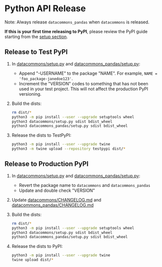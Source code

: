 # Python API Release

Note: Always release `datacommons_pandas` when `datacommons` is released.

**If this is your first time releasing to PyPI**, please review the PyPI guide
starting from the
[setup section](https://packaging.python.org/tutorials/packaging-projects/#creating-setup-py).

## Release to Test PyPI

1. In [datacommons/setup.py](../datacommons/setup.py) and [datacommons_pandas/setup.py](../datacommons_pandas/setup.py):

   - Append "-USERNAME" to the package "NAME". For example,
     `NAME = 'foo_package-janedoe123'`.
   - Increment the "VERSION" codes to something that has not been used in your
     test project. This will not affect the production PyPI versioning.

1. Build the dists:

   ```bash
   rm dist/*
   python3 -m pip install --user --upgrade setuptools wheel
   python3 datacommons/setup.py sdist bdist_wheel
   python3 datacommons_pandas/setup.py sdist bdist_wheel
   ```

1. Release the dists to TestPyPI:

   ```bash
   python3 -m pip install --user --upgrade twine
   python3 -m twine upload --repository testpypi dist/*
   ```

## Release to Production PyPI

1. In [datacommons/setup.py](../datacommons/setup.py) and
   [datacommons_pandas/setup.py](../datacommons_pandas/setup.py):

   - Revert the package name to `datacommons` and `datacommons_pandas`
   - Update and double check "VERSION"

2. Update [datacommons/CHANGELOG.md](../datacommons/CHANGELOG.md) and [datacommons_pandas/CHANGELOG.md](../datacommons_pandas/CHANGELOG.md)

3. Build the dists:

   ```bash
   rm dist/*
   python3 -m pip install --user --upgrade setuptools wheel
   python3 datacommons/setup.py sdist bdist_wheel
   python3 datacommons_pandas/setup.py sdist bdist_wheel
   ```

4. Release the dists to PyPI:

   ```bash
   python3 -m pip install --user --upgrade twine
   twine upload dist/*
   ```

